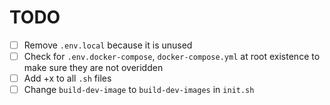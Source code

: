 # TODO

- [ ] Remove `.env.local` because it is unused
- [ ] Check for `.env.docker-compose`, `docker-compose.yml` at root existence to make sure they are not overidden
- [ ] Add +x to all `.sh` files
- [ ] Change `build-dev-image` to `build-dev-images` in `init.sh`
